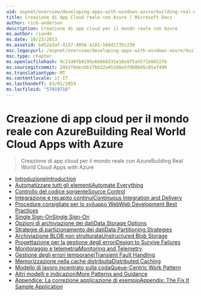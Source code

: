 ```yaml
---
uid: aspnet/overview/developing-apps-with-windows-azure/building-real-world-cloud-apps-with-windows-azure/index
title: Creazione di App Cloud reale con Azure | Microsoft Docs
author: rick-anderson
description: Creazione di app cloud per il mondo reale con Azure
ms.author: riande
ms.date: 10/23/2013
ms.assetid: b452a3af-4157-4056-a181-569d1735c239
msc.legacyurl: /aspnet/overview/developing-apps-with-windows-azure/building-real-world-cloud-apps-with-windows-azure
msc.type: chapter
ms.openlocfilehash: 9c2149fb8195e6b660331e18a975a5571b9652fb
ms.sourcegitcommit: 24b1f6decbb17bb22a45166e5fdb0845c65af498
ms.translationtype: MT
ms.contentlocale: it-IT
ms.lasthandoff: 03/01/2019
ms.locfileid: "57019718"
---
```

<a name="building-real-world-cloud-apps-with-azure"></a><span data-ttu-id="724bd-103">Creazione di app cloud per il mondo reale con Azure</span><span class="sxs-lookup"><span data-stu-id="724bd-103">Building Real World Cloud Apps with Azure</span></span>
====================
> <span data-ttu-id="724bd-104">Creazione di app cloud per il mondo reale con Azure</span><span class="sxs-lookup"><span data-stu-id="724bd-104">Building Real World Cloud Apps with Azure</span></span>


- [<span data-ttu-id="724bd-105">Introduzione</span><span class="sxs-lookup"><span data-stu-id="724bd-105">Introduction</span></span>](introduction.md)
- [<span data-ttu-id="724bd-106">Automatizzare tutti gli elementi</span><span class="sxs-lookup"><span data-stu-id="724bd-106">Automate Everything</span></span>](automate-everything.md)
- [<span data-ttu-id="724bd-107">Controllo del codice sorgente</span><span class="sxs-lookup"><span data-stu-id="724bd-107">Source Control</span></span>](source-control.md)
- [<span data-ttu-id="724bd-108">Integrazione e recapito continui</span><span class="sxs-lookup"><span data-stu-id="724bd-108">Continuous Integration and Delivery</span></span>](continuous-integration-and-continuous-delivery.md)
- [<span data-ttu-id="724bd-109">Procedure consigliate per lo sviluppo Web</span><span class="sxs-lookup"><span data-stu-id="724bd-109">Web Development Best Practices</span></span>](web-development-best-practices.md)
- [<span data-ttu-id="724bd-110">Single Sign-On</span><span class="sxs-lookup"><span data-stu-id="724bd-110">Single Sign-On</span></span>](single-sign-on.md)
- [<span data-ttu-id="724bd-111">Opzioni di archiviazione dei dati</span><span class="sxs-lookup"><span data-stu-id="724bd-111">Data Storage Options</span></span>](data-storage-options.md)
- [<span data-ttu-id="724bd-112">Strategie di partizionamento dei dati</span><span class="sxs-lookup"><span data-stu-id="724bd-112">Data Partitioning Strategies</span></span>](data-partitioning-strategies.md)
- [<span data-ttu-id="724bd-113">Archiviazione BLOB non strutturata</span><span class="sxs-lookup"><span data-stu-id="724bd-113">Unstructured Blob Storage</span></span>](unstructured-blob-storage.md)
- [<span data-ttu-id="724bd-114">Progettazione per la gestione degli errori</span><span class="sxs-lookup"><span data-stu-id="724bd-114">Design to Survive Failures</span></span>](design-to-survive-failures.md)
- [<span data-ttu-id="724bd-115">Monitoraggio e telemetria</span><span class="sxs-lookup"><span data-stu-id="724bd-115">Monitoring and Telemetry</span></span>](monitoring-and-telemetry.md)
- [<span data-ttu-id="724bd-116">Gestione degli errori temporanei</span><span class="sxs-lookup"><span data-stu-id="724bd-116">Transient Fault Handling</span></span>](transient-fault-handling.md)
- [<span data-ttu-id="724bd-117">Memorizzazione nella cache distribuita</span><span class="sxs-lookup"><span data-stu-id="724bd-117">Distributed Caching</span></span>](distributed-caching.md)
- [<span data-ttu-id="724bd-118">Modello di lavoro incentrato sulla coda</span><span class="sxs-lookup"><span data-stu-id="724bd-118">Queue-Centric Work Pattern</span></span>](queue-centric-work-pattern.md)
- [<span data-ttu-id="724bd-119">Altri modelli e indicazioni</span><span class="sxs-lookup"><span data-stu-id="724bd-119">More Patterns and Guidance</span></span>](more-patterns-and-guidance.md)
- [<span data-ttu-id="724bd-120">Appendice: La correzione applicazione di esempio</span><span class="sxs-lookup"><span data-stu-id="724bd-120">Appendix: The Fix It Sample Application</span></span>](the-fix-it-sample-application.md)
